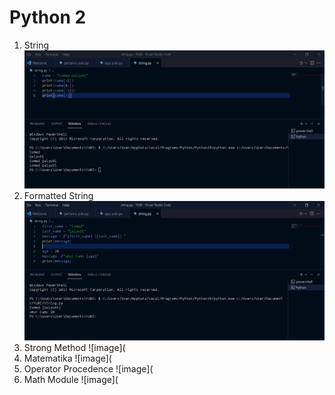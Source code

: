 # Python 2
1. String
![image](https://github.com/IsmedQalyubi/2.Python-2/blob/main/string.PNG) 
2. Formatted String
![image](https://github.com/IsmedQalyubi/2.Python-2/blob/main/formated%20string.PNG) 
3. Strong Method
![image](
4. Matematika
![image](
5. Operator Procedence
![image](
6. Math Module
![image](
